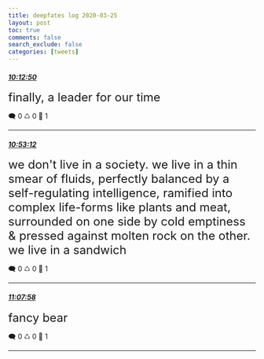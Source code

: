 ```yaml
---
title: deepfates log 2020-03-25
layout: post
toc: true
comments: false
search_exclude: false
categories: [tweets]
---
```



#### <a href = "https://twitter.com/deepfates/status/1242846915005300738">*10:12:50*</a>

<font size="5">finally, a leader for our time</font>



🗨️ 0 ♺ 0 🤍  1   

---
    
#### <a href = "https://twitter.com/deepfates/status/1242857073286635520">*10:53:12*</a>

<font size="5">we don't live in a society. we live in a thin smear of fluids, perfectly balanced by a self-regulating intelligence, ramified into complex life-forms like plants and meat, surrounded on one side by cold emptiness &amp; pressed against molten rock on the other.  we live in a sandwich</font>



🗨️ 0 ♺ 0 🤍  1   

---
    
#### <a href = "https://twitter.com/deepfates/status/1242860790509494272">*11:07:58*</a>

<font size="5">fancy bear</font>



🗨️ 0 ♺ 0 🤍  1   

---
    
            

